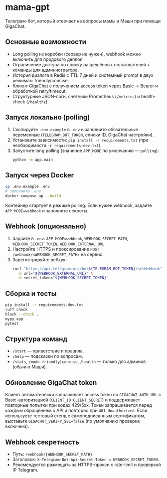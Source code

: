 # mama-gpt

Телеграм-бот, который отвечает на вопросы мамы и Маши при помощи GigaChat.

## Основные возможности
- Long polling из коробки (сервер не нужен), webhook можно включить для продового деплоя.
- Ограничение доступа по списку разрешённых пользователей + команды для администратора.
- История диалога в Redis с TTL 7 дней и системный prompt в двух режимах: friendly/concise.
- Клиент GigaChat с получением access token через Basic → Bearer и обработкой retry/timeout.
- Структурные JSON-логи, счётчики Prometheus (`/metrics`) и health-check (`/healthz`).

## Запуск локально (polling)
1. Скопируйте `.env.example` в `.env` и заполните обязательные переменные (`TELEGRAM_BOT_TOKEN`, списки ID, GigaChat настройки).
2. Установите зависимости: `pip install -r requirements.txt` (при необходимости `-r requirements-dev.txt`).
3. Запустите long polling (значение `APP_MODE` по умолчанию — `polling`):
   ```bash
   python -m app.main
   ```

## Запуск через Docker
```bash
cp .env.example .env
# заполните .env
docker compose up --build
```
Контейнер стартует в режиме polling. Если нужен webhook, задайте `APP_MODE=webhook` и заполните секреты.

## Webhook (опционально)
1. Задайте в `.env`: `APP_MODE=webhook`, `WEBHOOK_SECRET_PATH`, `WEBHOOK_SECRET_TOKEN`, `WEBHOOK_EXTERNAL_URL`.
2. Настройте HTTPS и проксирование `POST /webhook/<WEBHOOK_SECRET_PATH>` на сервис.
3. Зарегистрируйте вебхук:
   ```bash
   curl "https://api.telegram.org/bot${TELEGRAM_BOT_TOKEN}/setWebhook" \
     -d url="${WEBHOOK_EXTERNAL_URL}" \
     -d secret_token="${WEBHOOK_SECRET_TOKEN}"
   ```

## Сборка и тесты
```bash
pip install -r requirements-dev.txt
ruff check
black --check .
mypy app
pytest
```

## Структура команд
- `/start` — приветствие и правила.
- `/help` — подсказки по вопросам.
- `/stats`, `/mode friendly|concise`, `/health` — только для админов (обычно Маши).

## Обновление GigaChat token
Клиент автоматически запрашивает access token по `GIGACHAT_AUTH_URL` с Basic-авторизацией (`CLIENT_ID:CLIENT_SECRET`) и поддерживает повторные попытки при кодах 429/5xx.
Токен запрашивается перед каждым обращением к API и повторно при `401 Unauthorized`.
Если используете тестовый стенд с самоподписанным сертификатом, выставьте `GIGACHAT_VERIFY_SSL=false` (по умолчанию проверка включена).

## Webhook секретность
- Путь: `/webhook/{WEBHOOK_SECRET_PATH}`.
- Заголовок: `X-Telegram-Bot-Api-Secret-Token = WEBHOOK_SECRET_TOKEN`.
- Рекомендуется размещать за HTTPS-прокси с rate-limit и проверкой IP Telegram.
